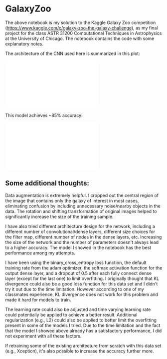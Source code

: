 # GalaxyZoo

The above notebook is my solution to the Kaggle Galaxy Zoo competition (https://www.kaggle.com/c/galaxy-zoo-the-galaxy-challenge), as my final project for the class ASTR 31200 Computational Techniques in Astrophysics at the University of Chicago. The notebook contains the code with some explanatory notes. 

The architecture of the CNN used here is summarized in this plot:

![alt text](CNN_diagram.pdf)


<!-- <img src="CNN_diagram.pdf"></img> -->

This model achieves \~85% accuracy:

![](accuracy.pdf)

## Some additional thoughts: ##

Data augmentation is extremely helpful. I cropped out the central region of the image that contains only the galaxy of interest in most cases, eliminating confusion by including unnecessary noise/nearby objects in the data.  The rotation and shifting transformation of original images helped to significantly increase the size of the training sample.

I have also tried different architecture design for the network, including a different number of convolutional/dense layers, different size choices for the filter map, different number of nodes in the dense layers, etc. Increasing the size of the network and the number of parameters doesn't always lead to a higher accuracy.  The model I showed in the notebook has the best performance among my attempts. 

I have been using the binary_cross_entropy loss function, the default training rate from the adam optimizer, the softmax activation function for the output dense layer, and a dropout of 0.5 after each fully connect dense layer (except for the last one) to limit overfitting. I originally thought that KL divergence could also be a good loss function for this data set and I didn't try it out due to the time limitation. However according to one of my classmates experience, KL divergence does not work for this problem and made it hard for models to train. 

The learning rate could also be adjusted and time varying learning rate could potentially be applied to achieve a better result. Additional regularization (e.g., L2) could also be applied to better limit the overfitting present in some of the models I tried. Due to the time limitation and the fact that the model I showed above already has a satisfactory performance, I did not experiment with all these factors. 

If retraining some of the existing architecture from scratch with this data set (e.g., Xception), it's also possible to increase the accuracy further more.